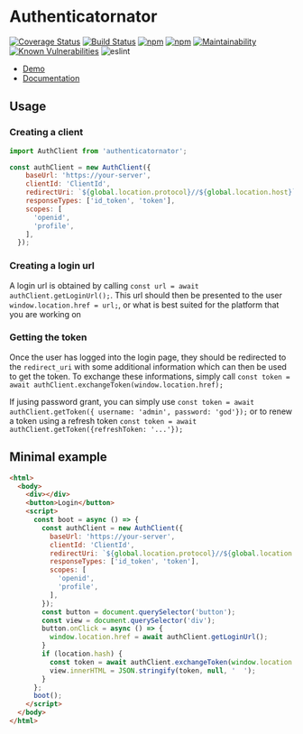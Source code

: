 # Authenticatornator

[![Coverage Status](https://coveralls.io/repos/github/morten-olsen/authclient/badge.svg?branch=master)](https://coveralls.io/github/morten-olsen/authclient?branch=master) [![Build Status](https://www.travis-ci.org/morten-olsen/authclient.svg?branch=master)](https://www.travis-ci.org/morten-olsen/authclient) 
[![npm](https://img.shields.io/npm/dm/authenticatornator.svg)](https://www.npmjs.com/package/authenticatornator) 
[![npm](https://img.shields.io/npm/v/authenticatornator.svg)](https://www.npmjs.com/package/authenticatornator) [![Maintainability](https://api.codeclimate.com/v1/badges/7d192fd20aeadfc34bc7/maintainability)](https://codeclimate.com/github/morten-olsen/authclient/maintainability) [![Known Vulnerabilities](https://snyk.io/test/github/morten-olsen/authclient/badge.svg?targetFile=package.json)](https://snyk.io/test/github/morten-olsen/authclient?targetFile=package.json) ![eslint](https://img.shields.io/badge/eslint-airbnb-red.svg)


* [Demo](https://morten-olsen.github.io/authclient/demo)
* [Documentation](https://morten-olsen.github.io/authclient/)

## Usage

### Creating a client

```javascript
import AuthClient from 'authenticatornator';

const authClient = new AuthClient({
    baseUrl: 'https://your-server',
    clientId: 'ClientId',
    redirectUri: `${global.location.protocol}//${global.location.host}`,
    responseTypes: ['id_token', 'token'],
    scopes: [
      'openid',
      'profile',
    ],
  });
```

### Creating a login url

A login url is obtained by calling `const url = await authClient.getLoginUrl();`. This url should then be presented to the user `window.location.href = url;`, or what is best suited for the platform that you are working on

### Getting the token

Once the user has logged into the login page, they should be redirected to the `redirect_uri` with some additional information which can then be used to get the token. To exchange these informations, simply call `const token = await authClient.exchangeToken(window.location.href);`

If jusing password grant, you can simply use `const token = await authClient.getToken({ username: 'admin', password: 'god'});` or to renew a token using a refresh token `const token = await authClient.getToken({refreshToken: '...'});`

## Minimal example

```html
<html>
  <body>
    <div></div>
    <button>Login</button>
    <script>
      const boot = async () => {
        const authClient = new AuthClient({
          baseUrl: 'https://your-server',
          clientId: 'ClientId',
          redirectUri: `${global.location.protocol}//${global.location.host}`,
          responseTypes: ['id_token', 'token'],
          scopes: [
            'openid',
            'profile',
          ],
        });
        const button = document.querySelector('button');
        const view = document.querySelector('div');
        button.onClick = async () => {
          window.location.href = await authClient.getLoginUrl();
        }
        if (location.hash) {
          const token = await authClient.exchangeToken(window.location.href);
          view.innerHTML = JSON.stringify(token, null, '  ');
        }
      };
      boot();
    </script>
  </body>
</html>
```